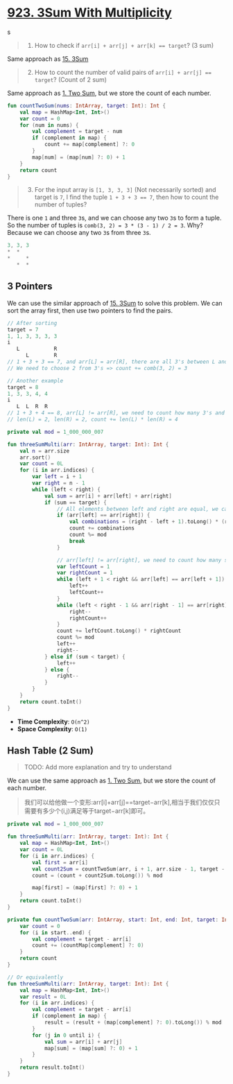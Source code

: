 # [923. 3Sum With Multiplicity](https://leetcode.com/problems/3sum-with-multiplicity/description/)

s
> 1. How to check if `arr[i] + arr[j] + arr[k] == target`? (3 sum)

Same approach as [15. 3Sum](../leetcode/15.3sum.md)

> 2. How to count the number of valid pairs of `arr[i] + arr[j] == target`? (Count of 2 sum)

Same approach as [1. Two Sum](../leetcode/1.two-sum.md), but we store the count of each number.

```kotlin
fun countTwoSum(nums: IntArray, target: Int): Int {
    val map = HashMap<Int, Int>()
    var count = 0
    for (num in nums) {
        val complement = target - num
        if (complement in map) {
            count += map[complement] ?: 0
        }
        map[num] = (map[num] ?: 0) + 1
    }
    return count
}
```

> 3. For the input array is `[1, 3, 3, 3]` (Not necessarily sorted) and target is `7`, I find the tuple `1 + 3 + 3 == 7`, then how to count the number of tuples?

There is one `1` and three `3`s, and we can choose any two `3`s to form a tuple. So the number of tuples is `comb(3, 2) = 3 * (3 - 1) / 2 = 3`. Why? Because we can choose any two `3`s from three `3`s.

```js
3, 3, 3
*  *
*     *
   *  *
```

## 3 Pointers
We can use the similar approach of [15. 3Sum](../leetcode/15.3sum.md) to solve this problem. We can sort the array first, then use two pointers to find the pairs.

```js
// After sorting
target = 7
1, 1, 3, 3, 3, 3
i
   L           R
      L        R 
// 1 + 3 + 3 == 7, and arr[L] = arr[R], there are all 3's between L and R
// We need to choose 2 from 3's => count += comb(3, 2) = 3

// Another example
target = 8
1, 3, 3, 4, 4
i 
   L  L  R  R
// 1 + 3 + 4 == 8, arr[L] != arr[R], we need to count how many 3's and 4's between L and R by moving L and R
// len(L) = 2, len(R) = 2, count += len(L) * len(R) = 4
```

```kotlin
private val mod = 1_000_000_007

fun threeSumMulti(arr: IntArray, target: Int): Int {
    val n = arr.size
    arr.sort()
    var count = 0L
    for (i in arr.indices) {
        var left = i + 1
        var right = n - 1
        while (left < right) {
            val sum = arr[i] + arr[left] + arr[right]
            if (sum == target) {
                // All elements between left and right are equal, we calculate the number of combinations
                if (arr[left] == arr[right]) {
                    val combinations = (right - left + 1).toLong() * (right - left) / 2
                    count += combinations
                    count %= mod
                    break
                }

                // arr[left] != arr[right], we need to count how many same value of arr[left] and arr[right] between left and right
                var leftCount = 1
                var rightCount = 1
                while (left + 1 < right && arr[left] == arr[left + 1]) {
                    left++
                    leftCount++
                }
                while (left < right - 1 && arr[right - 1] == arr[right]) {
                    right--
                    rightCount++
                }
                count += leftCount.toLong() * rightCount
                count %= mod
                left++
                right--
            } else if (sum < target) {
                left++
            } else {
                right--
            }
        }
    }
    return count.toInt()
}
```

* **Time Complexity**: `O(n^2)`
* **Space Complexity**: `O(1)`

## Hash Table (2 Sum)
> TODO: Add more explanation and try to understand

We can use the same approach as [1. Two Sum](../leetcode/1.two-sum.md), but we store the count of each number.

> 我们可以给他做一个变形:arr[i]+arr[j]==target−arr[k],相当于我们仅仅只需要有多少个(i,j)满足等于target−arr[k]即可。

```kotlin
private val mod = 1_000_000_007

fun threeSumMulti(arr: IntArray, target: Int): Int {
    val map = HashMap<Int, Int>()
    var count = 0L
    for (i in arr.indices) {
        val first = arr[i]
        val count2Sum = countTwoSum(arr, i + 1, arr.size - 1, target - first, map)
        count = (count + count2Sum.toLong()) % mod

        map[first] = (map[first] ?: 0) + 1
    }   
    return count.toInt()
}

private fun countTwoSum(arr: IntArray, start: Int, end: Int, target: Int, countMap: HashMap<Int, Int>): Int {
    var count = 0
    for (i in start..end) {
        val complement = target - arr[i]
        count += (countMap[complement] ?: 0)
    }
    return count
}

// Or equivalently
fun threeSumMulti(arr: IntArray, target: Int): Int {
    val map = HashMap<Int, Int>()
    var result = 0L
    for (i in arr.indices) {
        val complement = target - arr[i]
        if (complement in map) {
            result = (result + (map[complement] ?: 0).toLong()) % mod
        }
        for (j in 0 until i) {
            val sum = arr[i] + arr[j]
            map[sum] = (map[sum] ?: 0) + 1
        }
    }
    return result.toInt()
}
```
